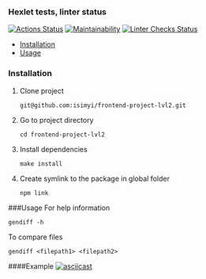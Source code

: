 ### Hexlet tests, linter status
[![Actions Status](https://github.com/isimyi/frontend-project-lvl2/workflows/hexlet-check/badge.svg)](https://github.com/isimyi/frontend-project-lvl2/actions)
[![Maintainability](https://api.codeclimate.com/v1/badges/bb437bb7da822b73fd05/maintainability)](https://codeclimate.com/github/isimyi/frontend-project-lvl2/maintainability)
[![Linter Checks Status](https://github.com/isimyi/frontend-project-lvl2/actions/workflows/nodejs.yml/badge.svg)](https://github.com/isimyi/frontend-project-lvl2/actions/workflows/nodejs.yml)

- [Installation](#inslattalion)
- [Usage](#usage)

### Installation
1. Clone project 
    ```
    git@github.com:isimyi/frontend-project-lvl2.git
    ```
2. Go to project directory
    ```
    cd frontend-project-lvl2
    ```
3. Install dependencies
    ```
    make install
    ```
4. Create symlink to the package in global folder
    ```
    npm link
    ```
   
###Usage
For help information

    gendiff -h

To compare files

    gendiff <filepath1> <filepath2>

####Example
[![asciicast](https://asciinema.org/a/HbyFAvRA8PHMMJ1XVFPixixN1.svg)](https://asciinema.org/a/HbyFAvRA8PHMMJ1XVFPixixN1)
